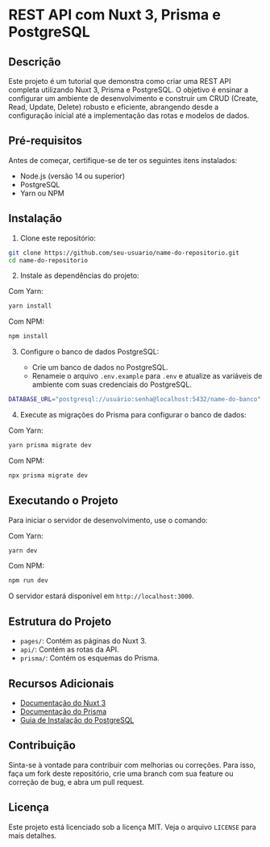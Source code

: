 # REST API com Nuxt 3, Prisma e PostgreSQL

## Descrição

Este projeto é um tutorial que demonstra como criar uma REST API completa utilizando Nuxt 3, Prisma e PostgreSQL. O objetivo é ensinar a configurar um ambiente de desenvolvimento e construir um CRUD (Create, Read, Update, Delete) robusto e eficiente, abrangendo desde a configuração inicial até a implementação das rotas e modelos de dados.

## Pré-requisitos

Antes de começar, certifique-se de ter os seguintes itens instalados:

- Node.js (versão 14 ou superior)
- PostgreSQL
- Yarn ou NPM

## Instalação

1. Clone este repositório:

```bash
git clone https://github.com/seu-usuario/name-do-repositorio.git
cd name-do-repositorio
```

2. Instale as dependências do projeto:

Com Yarn:

```bash
yarn install
```

Com NPM:

```bash
npm install
```

3. Configure o banco de dados PostgreSQL:

   - Crie um banco de dados no PostgreSQL.
   - Renameie o arquivo `.env.example` para `.env` e atualize as variáveis de ambiente com suas credenciais do PostgreSQL.

```bash
DATABASE_URL="postgresql://usuário:senha@localhost:5432/name-do-banco"
```

4. Execute as migrações do Prisma para configurar o banco de dados:

Com Yarn:

```bash
yarn prisma migrate dev
```

Com NPM:

```bash
npx prisma migrate dev
```

## Executando o Projeto

Para iniciar o servidor de desenvolvimento, use o comando:

Com Yarn:

```bash
yarn dev
```

Com NPM:

```bash
npm run dev
```

O servidor estará disponível em `http://localhost:3000`.

## Estrutura do Projeto

- `pages/`: Contém as páginas do Nuxt 3.
- `api/`: Contém as rotas da API.
- `prisma/`: Contém os esquemas do Prisma.

## Recursos Adicionais

- [Documentação do Nuxt 3](https://v3.nuxtjs.org/)
- [Documentação do Prisma](https://www.prisma.io/docs/)
- [Guia de Instalação do PostgreSQL](https://www.postgresql.org/docs/)

## Contribuição

Sinta-se à vontade para contribuir com melhorias ou correções. Para isso, faça um fork deste repositório, crie uma branch com sua feature ou correção de bug, e abra um pull request.

## Licença

Este projeto está licenciado sob a licença MIT. Veja o arquivo `LICENSE` para mais detalhes.
